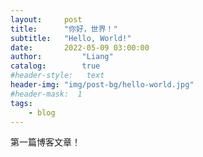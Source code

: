 ```yaml
---
layout:     post
title:      "你好，世界！"
subtitle:   "Hello, World!"
date:       2022-05-09 03:00:00
author:         "Liang"
catalog:        true
#header-style:   text
header-img: "img/post-bg/hello-world.jpg"
#header-mask:  1
tags:
    - blog
---
```


第一篇博客文章！
